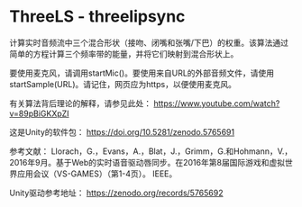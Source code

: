 # ThreeLS - threelipsync

计算实时音频流中三个混合形状（接吻、闭嘴和张嘴/下巴）的权重。该算法通过简单的方程计算三个频率带的能量，并将它们映射到混合形状上。

要使用麦克风，请调用startMic()。要使用来自URL的外部音频文件，请使用startSample(URL)。请记住，网页应为https，以便使用麦克风。

有关算法背后理论的解释，请参见此处：
https://www.youtube.com/watch?v=89pBiGKXpZI

这是Unity的软件包：
https://doi.org/10.5281/zenodo.5765691

参考文献：
Llorach，G.，Evans，A.，Blat，J.，Grimm，G.和Hohmann，V.，2016年9月。基于Web的实时语音驱动唇同步。在2016年第8届国际游戏和虚拟世界应用会议（VS-GAMES）（第1-4页）。 IEEE。

Unity驱动参考地址：
https://zenodo.org/records/5765692
